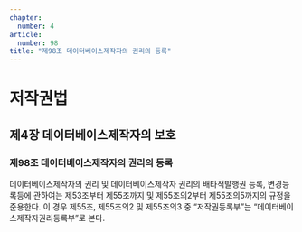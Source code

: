 ```yaml
---
chapter:
  number: 4
article:
  number: 98
title: "제98조 데이터베이스제작자의 권리의 등록"
---
```

# 저작권법

## 제4장 데이터베이스제작자의 보호

### 제98조 데이터베이스제작자의 권리의 등록

데이터베이스제작자의 권리 및 데이터베이스제작자 권리의 배타적발행권 등록, 변경등록등에 관하여는 제53조부터 제55조까지 및 제55조의2부터 제55조의5까지의 규정을 준용한다. 이 경우 제55조, 제55조의2 및 제55조의3 중 “저작권등록부”는 “데이터베이스제작자권리등록부”로 본다.
